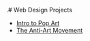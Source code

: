 .# Web Design Projects

<ul>
    <li><a href="intro_html/index.html" target="_blank">Intro to Pop Art</a></li>
    <li><a href="html5_css/index.html" target="_blank">The Anti-Art Movement</a></li>
</ul>